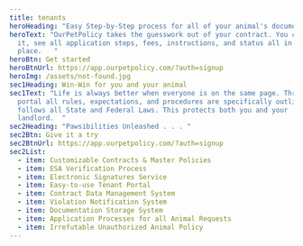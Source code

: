 ```yaml
---
title: tenants
heroHeading: "Easy Step-by-Step process for all of your animal's documentation "
heroText: "OurPetPolicy takes the guesswork out of your contract. You can review
  it, see all application steps, fees, instructions, and status all in one
  place.   "
heroBtn: Get started
heroBtnUrl: https://app.ourpetpolicy.com/?auth=signup
heroImg: /assets/not-found.jpg
sec1Heading: Win-Win for you and your animal
sec1Text: "Life is always better when everyone is on the same page. Through our
  portal all rules, expectations, and procedures are specifically outlined and
  follows all State and Federal Laws. This protects both you and your
  landlord.  "
sec2Heading: "Pawsibilities Unleashed . . . "
sec2Btn: Give it a try
sec2BtnUrl: https://app.ourpetpolicy.com/?auth=signup
sec2List:
  - item: Customizable Contracts & Master Policies
  - item: ESA Verification Process
  - item: Electronic Signatures Service
  - item: Easy-to-use Tenant Portal
  - item: Contract Data Management System
  - item: Violation Notification System
  - item: Documentation Storage System
  - item: Application Processes for all Animal Requests
  - item: Irrefutable Unauthorized Animal Policy
---
```

